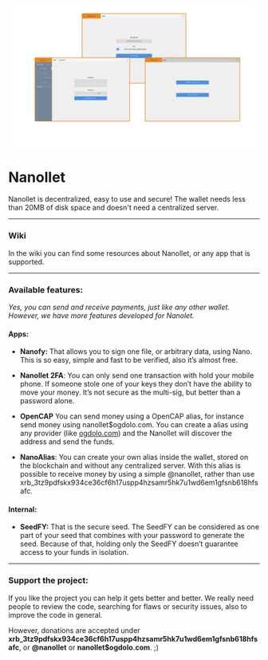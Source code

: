 ![Nanollet](./README-Image1.png)

# Nanollet

Nanollet is decentralized, easy to use and secure! The wallet needs less than 20MB of disk space and doesn't need a centralized server.

----------

### Wiki

In the wiki you can find some resources about Nanollet, or any app that is supported.

----------

###  Available features:

*Yes, you can send and receive payments, just like any other wallet. However, we have more features developed for Nanolet.*

#### Apps:

- **Nanofy:** 
That allows you to sign one file, or arbitrary data, using Nano. This is so easy, simple and fast to be verified, also it’s almost free.

- **Nanollet 2FA**:
You can only send one transaction with hold your mobile phone. If someone stole one of your keys they don’t have the ability to move your money. It’s not secure as the multi-sig, but better than a password alone.

- **OpenCAP**
You can send money using a OpenCAP alias, for instance send money using nanollet$ogdolo.com. You can create a alias using any provider (like [ogdolo.com](https://ogdolo.com)) and the Nanollet will discover the address and send the funds.

- **NanoAlias**:
You can create your own alias inside the wallet, stored on the blockchain and without any centralized server. With this alias is possible to receive money by using a simple @nanollet, rather than use xrb_3tz9pdfskx934ce36cf6h17uspp4hzsamr5hk7u1wd6em1gfsnb618hfsafc.

#### Internal:

- **SeedFY:** 
That is the secure seed. The SeedFY can be considered as one part of your seed that combines with your password to generate the seed. Because of that, holding only the SeedFY doesn’t guarantee access to your funds in isolation.

---------

### Support the project:

If you like the project you can help it gets better and better. We really need people to review the code, searching for flaws or security issues, also to improve the code in general.

However, donations are accepted under **xrb_3tz9pdfskx934ce36cf6h17uspp4hzsamr5hk7u1wd6em1gfsnb618hfsafc**, or **@nanollet** or **nanollet$ogdolo.com**. ;)





